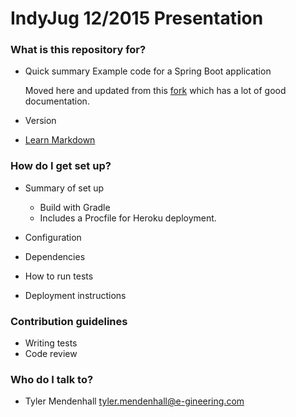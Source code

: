 # IndyJug 12/2015 Presentation #

### What is this repository for? ###

* Quick summary
  Example code for a Spring Boot application

  Moved here and updated from this [fork](https://github.com/tmendenhall/gs-actuator-service)
  which has a lot of good documentation.

* Version
* [Learn Markdown](https://bitbucket.org/tutorials/markdowndemo)

### How do I get set up? ###

* Summary of set up
    * Build with Gradle
    * Includes a Procfile for Heroku deployment.

* Configuration
* Dependencies
* How to run tests
* Deployment instructions

### Contribution guidelines ###

* Writing tests
* Code review

### Who do I talk to? ###

* Tyler Mendenhall tyler.mendenhall@e-gineering.com
